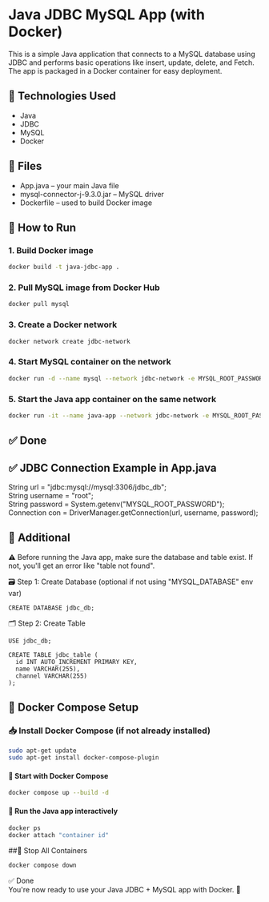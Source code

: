 # Java JDBC MySQL App (with Docker)

This is a simple Java application that connects to a MySQL database using JDBC and performs basic operations like insert, update, delete, and Fetch. The app is packaged in a Docker container for easy deployment.

## 🔧 Technologies Used
- Java
- JDBC
- MySQL
- Docker

## 📁 Files
- App.java – your main Java file
- mysql-connector-j-9.3.0.jar – MySQL driver
- Dockerfile – used to build Docker image

## 🚀 How to Run

### 1. Build Docker image
```bash
docker build -t java-jdbc-app .
```

### 2. Pull MySQL image from Docker Hub
```bash
docker pull mysql
````
### 3. Create a Docker network
```bash
docker network create jdbc-network
```
### 4. Start MySQL container on the network
```bash
docker run -d --name mysql --network jdbc-network -e MYSQL_ROOT_PASSWORD=yourPassword -e MYSQL_USERNAME=root -e MYSQL_DATABASE=jdbc_db mysql
```
### 5. Start the Java app container on the same network
```bash
docker run -it --name java-app --network jdbc-network -e MYSQL_ROOT_PASSWORD=yourPassword -e MYSQL_DATABASE=jdbc_db java-jdbc-app
```
## ✅ Done

## ✅ JDBC Connection Example in App.java

 String url = "jdbc:mysql://mysql:3306/jdbc_db"; \
 String username = "root"; \
 String password = System.getenv("MYSQL_ROOT_PASSWORD"); \
 Connection con = DriverManager.getConnection(url, username, password);

## 📌 Additional
 
⚠️ Before running the Java app, make sure the database and table exist.
If not, you'll get an error like "table not found".

🗃️ Step 1: Create Database (optional if not using "MYSQL_DATABASE" env var)
```mysql
CREATE DATABASE jdbc_db;
```
🗂️ Step 2: Create Table
```mysql
USE jdbc_db;
```
```mysql
CREATE TABLE jdbc_table (
  id INT AUTO_INCREMENT PRIMARY KEY,
  name VARCHAR(255),
  channel VARCHAR(255)
);
```

## 🐳 Docker Compose Setup

### 📥 Install Docker Compose (if not already installed)
```bash
sudo apt-get update
sudo apt-get install docker-compose-plugin
```

#### 🚀 Start with Docker Compose
```bash
docker compose up --build -d
```
#### 💬 Run the Java app interactively
``` bash
docker ps
docker attach "container id"
```

##🛑 Stop All Containers
```bash
docker compose down
```

✅ Done \
You're now ready to use your Java JDBC + MySQL app with Docker. 🎉



